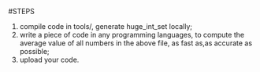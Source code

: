 #STEPS
1. compile code in tools/, generate huge_int_set locally;
2. write a piece of code in any programming languages, to compute the average value of all numbers in the above file, as fast as,as accurate as possible;
3. upload your code.

